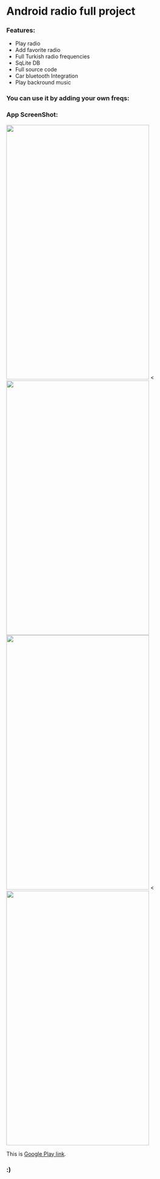 # Android radio full project
### Features:
 * Play radio
 * Add favorite radio
 * Full Turkish radio frequencies
 * SqLite DB
 * Full source code
 * Car bluetooth Integration
 * Play backround music
### You can use it by adding your own freqs:

### App ScreenShot:
<a href="https://hizliresim.com/6ypDy9"><img src="https://i.hizliresim.com/6ypDy9.png" height="667" width="375"></a>
<<a href="https://hizliresim.com/WG8XGQ"><img src="https://i.hizliresim.com/WG8XGQ.png" height="667" width="375"></a>
<a href="https://hizliresim.com/RO8gOn"><img src="https://i.hizliresim.com/RO8gOn.png" height="667" width="375"></a>
<<a href="https://hizliresim.com/pGM5Gn"><img src="https://i.hizliresim.com/pGM5Gn.png" height="667" width="375"></a>

This is [Google Play link](https://play.google.com/store/apps/details?id=com.teomanyaman.radyo).
### :)